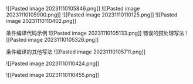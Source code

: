 ![[Pasted image 20231110105846.png]]
![[Pasted image 20231110105900.png]]
![[Pasted image 20231110110125.png]]
![[Pasted image 20231110110402.png]]

条件编译代码示例
![[Pasted image 20231110105133.png]]
错误的预处理写法
![[Pasted image 20231110105326.png]]

条件编译的其他写法
![[Pasted image 20231110105711.png]]

![[Pasted image 20231110110424.png]]

![[Pasted image 20231110110455.png]]

